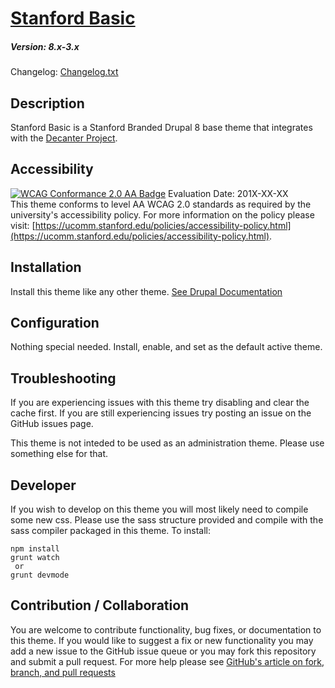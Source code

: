 # [Stanford Basic](https://github.com/SU-SWS/stanford_basic)
##### Version: 8.x-3.x

Changelog: [Changelog.txt](CHANGELOG.txt)

Description
---

Stanford Basic is a Stanford Branded Drupal 8 base theme that integrates with the [Decanter Project](https://github.com/SU-SWS/decanter).

Accessibility
---
[![WCAG Conformance 2.0 AA Badge](https://www.w3.org/WAI/wcag2AA-blue.png)](https://www.w3.org/TR/WCAG20/)
Evaluation Date: 201X-XX-XX  
This theme conforms to level AA WCAG 2.0 standards as required by the university's accessibility policy. For more information on the policy please visit: [https://ucomm.stanford.edu/policies/accessibility-policy.html](https://ucomm.stanford.edu/policies/accessibility-policy.html).

Installation
---

Install this theme like any other theme. [See Drupal Documentation](https://www.drupal.org/docs/8/extending-drupal-8/installing-themes)

Configuration
---

Nothing special needed. Install, enable, and set as the default active theme.


Troubleshooting
---

If you are experiencing issues with this theme try disabling and clear the cache first. If you are still experiencing issues try posting an issue on the GitHub issues page.

This theme is not inteded to be used as an administration theme. Please use something else for that.

Developer
---

If you wish to develop on this theme you will most likely need to compile some new css. Please use the sass structure provided and compile with the sass compiler packaged in this theme. To install:

```
npm install
grunt watch
 or
grunt devmode
```

Contribution / Collaboration
---

You are welcome to contribute functionality, bug fixes, or documentation to this theme. If you would like to suggest a fix or new functionality you may add a new issue to the GitHub issue queue or you may fork this repository and submit a pull request. For more help please see [GitHub's article on fork, branch, and pull requests](https://help.github.com/articles/using-pull-requests)
